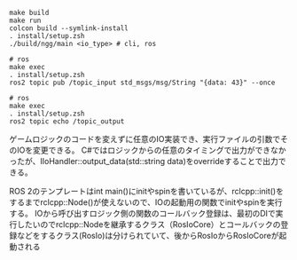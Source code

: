 ```
make build
make run
colcon build --symlink-install
. install/setup.zsh
./build/ngg/main <io_type> # cli, ros
```
```
# ros
make exec
. install/setup.zsh
ros2 topic pub /topic_input std_msgs/msg/String "{data: 43}" --once
```
```
# ros
make exec
. install/setup.zsh
ros2 topic echo /topic_output
```

ゲームロジックのコードを変えずに任意のIO実装でき、実行ファイルの引数でそのIOを変更できる。
C#ではロジックからの任意のタイミングで出力ができなかったが、IIoHandler::output_data(std::string data)をoverrideすることで出力できる。

ROS 2のテンプレートはint main()にinitやspinを書いているが、rclcpp::init()をするまでrclcpp::Node()が使えないので、IOの起動用の関数でinitやspinを実行する。
IOから呼び出すロジック側の関数のコールバック登録は、最初のDIで実行したいのでrclcpp::Nodeを継承するクラス（RosIoCore）とコールバックの登録などをするクラス(RosIo)は分けられていて、後からRosIoからRosIoCoreが起動される
